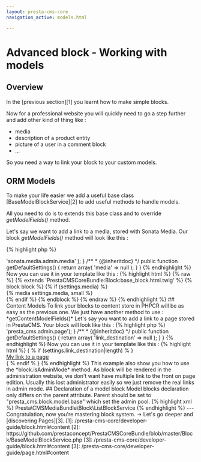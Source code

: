 ```yaml
---
layout: presta-cms-core
navigation_active: models.html

---
```



# Advanced block - Working with models


## Overview

In the [previous section][1] you learnt how to make simple blocks.

Now for a professional website you will quickly need to go a step further and add other kind of thing like :

-   media
-   description of a product entity
-   picture of a user in a comment block
-   ...

So you need a way to link your block to your custom models.


## ORM Models

To make your life easier we add a useful base class [BaseModelBlockService][2] to add useful methods to handle models.

All you need to do is to extends this base class and to override *getModelFields()* method.

Let's say we want to add a link to a media, stored with Sonata Media. Our block *getModelFields()* method will
look like this :

{% highlight php %}
<?php
class MyBlockService extends BaseModelBlockService
{
    /**
     * {@inheritdoc}
     */
    protected function getModelFields()
    {
        return array(
            'media' => 'sonata.media.admin.media'
        );
    }

    /**
     * {@inheritdoc}
     */
    public function getDefaultSettings()
    {
        return array(
            'media'  => null
        );
    }
}
{% endhighlight %}

Now you can use it in your template like this :

{% highlight html %}
{% raw %}

{% extends 'PrestaCMSCoreBundle:Block:base_block.html.twig' %}

{% block block %}
    {% if (settings.media) %}
        <div class="cms-block-media-container">
            {% media settings.media, small %}
        </div>
    {% endif %}
{% endblock %}

{% endraw %}
{% endhighlight %}


## Content Models

To link your blocks to content store in PHPCR will be as easy as the previous one.

We just have another method to use : *getContentModelFields()*

Let's say you want to add a link to a page stored in PrestaCMS. Your block will look like this :

{% highlight php %}
<?php

class MyBlockService extends BaseModelBlockService
{
    /**
     * {@inheritdoc}
     */
    protected function getContentModelFields()
    {
        return array('link_destination' => 'presta_cms.admin.page');
    }

    /**
     * {@inheritdoc}
     */
    public function getDefaultSettings()
    {
        return array(
            'link_destination'  => null
        );
    }
}
{% endhighlight %}

Now you can use it in your template like this :

{% highlight html %}
{ % if (settings.link_destination|length) % }
    <div class="cms-block-link-container">
        <a href="{ % if (block.isAdminMode) % }#{ % else % }{{ path(settings.link_destination) }}{ % endif % }">
            My link to a page
        </a>
    </div>
{ % endif % }
{% endhighlight %}

This example also show you how to use the *block.isAdminMode* method.

As block will be rendered in the administration website, we don't want have multiple link to the front on page edition.

Usually this lost administrator easily so we just remove the real links in admin mode.


## Declaration of a model block

Model blocks declaration only differs on the parent attribute.
Parent should be set to "presta_cms.block.model.base" which set the admin pool.

{% highlight xml %}
<container xmlns="http://symfony.com/schema/dic/services"
       xmlns:xsi="http://www.w3.org/2001/XMLSchema-instance"
       xsi:schemaLocation="http://symfony.com/schema/dic/services http://symfony.com/schema/dic/services/services-1.0.xsd">

    <parameters>
        <parameter key="presta_cms.block.list.class">Presta\CMSMediaBundle\Block\ListBlockService</parameter>
    </parameters>

    <services>
        <service id="presta_cms.block.list" class="%presta_cms.block.list.class%" parent="presta_cms.block.parent.base">
            <tag name="sonata.block"/>
            <tag name="presta_cms.block"/>
        </service>
    </services>
</container>
{% endhighlight %}

---
Congratulation, now you're mastering block system.

&rarr; Let's go deeper and [discovering Pages][3].

[1]: /presta-cms-core/developer-guide/block.html#content
[2]: https://github.com/prestaconcept/PrestaCMSCoreBundle/blob/master/Block/BaseModelBlockService.php
[3]: /presta-cms-core/developer-guide/block.html#content
[3]: /presta-cms-core/developer-guide/page.html#content
